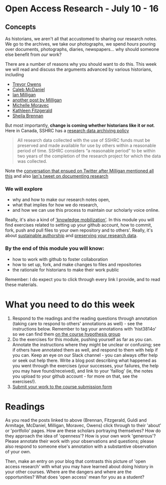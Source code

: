 # Open Access Research - July 10 - 16

## Concepts
As historians, we aren't all that accustomed to sharing our research notes. We go to the archives, we take our photographs, we spend *hours* pouring over documents, photographs, diaries, newspapers... why should someone else benefit from *our* work?

There are a number of reasons why you should want to do this. This week we will read and discuss the arguments advanced by various historians, including

+ [Trevor Owens](http://www.trevorowens.org/2008/03/sunrise-on-methodology-and-radical-transparency-of-sources-in-historical-writing/)
+ [Caleb McDaniel](http://wcm1.web.rice.edu/open-notebook-history.html)
+ [Ian Milligan](http://ianmilligan.ca/2014/10/23/sshrcs-research-data-archiving-policy-and-historians/)
+ [another post by Milligan](http://ianmilligan.ca/2014/01/27/why-canadas-open-data-initiative-matters-to-historians/)
+ [Michelle Moravec](http://michellemoravec.com/michelle-moravec/)
+ [Kathleen Fitzgerald](http://www.plannedobsolescence.net/generous-thinking-introduction/#more-2828)
+ [Sheila Brennan](http://www.lotfortynine.org/2017/06/my-digital-publishing-update-nothing/)

But most importantly, **change is coming whether historians like it or not**. Here in Canada, SSHRC has a [research data archiving policy](http://www.sshrc-crsh.gc.ca/about-au_sujet/policies-politiques/statements-enonces/edata-donnees_electroniques-eng.aspx)

> All research data collected with the use of SSHRC funds must be preserved and made available for use by others within a reasonable period of time. SSHRC considers “a reasonable period” to be within two years of the completion of the research project for which the data was collected.

Note the [conversation that ensued on Twitter after Milligan mentioned all this](https://twitter.com/ianmilligan1/status/524932470001897472) and also [Ian's tweet on documenting research](https://twitter.com/ianmilligan1/status/524932589875101697)

### We will explore
+ why and how to make our research notes open,
+ what that implies for how we do research,
+ and how we can use this process to maintain our scholarly voice online.

Really, it's also a kind of ['knowledge mobilization'](http://www.sshrc-crsh.gc.ca/society-societe/community-communite/index-eng.aspx#2). In this module you will find exercises related to setting up your github account, how to commit, fork, push and pull files to your own repository and to others'. Really, it's about [sustainable authorship](http://programminghistorian.org/lessons/sustainable-authorship-in-plain-text-using-pandoc-and-markdown) and [preserving your research data](http://programminghistorian.org/lessons/preserving-your-research-data).

### By the end of this module you will know:
+ how to work with github to foster collaboration
+ how to set up, fork, and make changes to files and repositories
+ the rationale for historians to make their work public

Remember: I do expect you to click through every link I provide, and to read these materials.

# What you need to do this week

1. Respond to the readings and the reading questions through annotation (taking care to respond to others' annotations as well) - see the instructions below. Remember to tag your annotations with 'hist3814o' so we can find them [on the course hypothesis group](http://jonudell.net/h/facet.html?facet=tag&mode=documents&search=hist3814o)
2. Do the exercises for this module, pushing yourself as far as you can. Annotate the instructions where they might be unclear or confusing; see if others have annotated them as well, and respond to them with help if you can. Keep an eye on our Slack channel - you can always offer help or seek out help there. Write a blog post describing what happened as you went through the exercises (your successes, your failures, the help you may have found/received), and link to your 'faillog' (ie, the notes you upload to your github account - for more on that, see the exercises!).
3. [Submit your work to the course submission form](http://site.craftingdigitalhistory.ca/rubric-and-assessment.html#submitting-evidence)

# Readings

As you read the posts linked to above (Brennan, Fitzgerald, Guldi and Armitage, McDaniel, Milligan, Moravec, Owens) click through to their 'about' or 'portfolio' pages. How are these scholars portraying themselves? How do they approach the idea of 'openness'? How is your own work 'generous'? Please annotate their work with your observations and questions; please also respond to someone else's annotation with a substantive observation of your own.

Then, make an entry on your blog that contrasts this picture of 'open access research' with what you may have learned about doing history in your other courses. Where are the dangers and where are the opportunities? What does 'open access' mean for you as a student?
